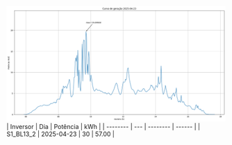![My Image](23_04_2025-S1_BL13_2.png)
| Inversor | Dia | Potência | kWh    |
| -------- | --- | -------- | ------ |
| S1_BL13_2       | 2025-04-23  | 30       | 57.00 |